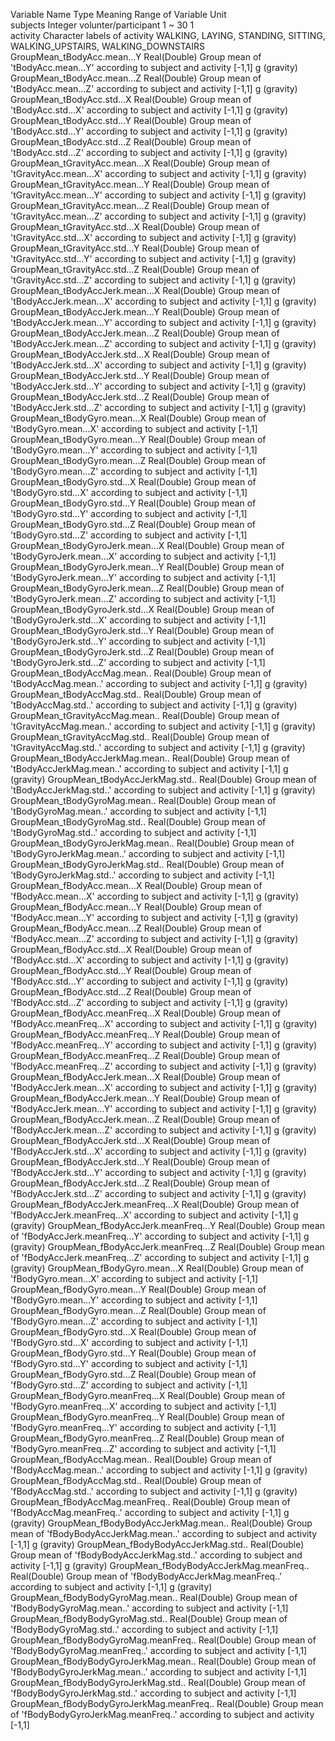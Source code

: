 Variable Name                             Type                 Meaning                                                                           Range of Variable                                                        Unit       
subjects                                  Integer              volunter/participant                                                               1 ~ 30                                                                  1          
activity                                  Character            labels of activity                                                                WALKING, LAYING, STANDING, SITTING, WALKING_UPSTAIRS, WALKING_DOWNSTAIRS            
GroupMean_tBodyAcc.mean...Y               Real(Double)         Group mean of 'tBodyAcc.mean...Y' according to subject and activity               [-1,1]                                                                   g (gravity)
GroupMean_tBodyAcc.mean...Z               Real(Double)         Group mean of 'tBodyAcc.mean...Z' according to subject and activity               [-1,1]                                                                   g (gravity)
GroupMean_tBodyAcc.std...X                Real(Double)         Group mean of 'tBodyAcc.std...X' according to subject and activity                [-1,1]                                                                   g (gravity)
GroupMean_tBodyAcc.std...Y                Real(Double)         Group mean of 'tBodyAcc.std...Y' according to subject and activity                [-1,1]                                                                   g (gravity)
GroupMean_tBodyAcc.std...Z                Real(Double)         Group mean of 'tBodyAcc.std...Z' according to subject and activity                [-1,1]                                                                   g (gravity)
GroupMean_tGravityAcc.mean...X            Real(Double)         Group mean of 'tGravityAcc.mean...X' according to subject and activity            [-1,1]                                                                   g (gravity)
GroupMean_tGravityAcc.mean...Y            Real(Double)         Group mean of 'tGravityAcc.mean...Y' according to subject and activity            [-1,1]                                                                   g (gravity)
GroupMean_tGravityAcc.mean...Z            Real(Double)         Group mean of 'tGravityAcc.mean...Z' according to subject and activity            [-1,1]                                                                   g (gravity)
GroupMean_tGravityAcc.std...X             Real(Double)         Group mean of 'tGravityAcc.std...X' according to subject and activity             [-1,1]                                                                   g (gravity)
GroupMean_tGravityAcc.std...Y             Real(Double)         Group mean of 'tGravityAcc.std...Y' according to subject and activity             [-1,1]                                                                   g (gravity)
GroupMean_tGravityAcc.std...Z             Real(Double)         Group mean of 'tGravityAcc.std...Z' according to subject and activity             [-1,1]                                                                   g (gravity)
GroupMean_tBodyAccJerk.mean...X           Real(Double)         Group mean of 'tBodyAccJerk.mean...X' according to subject and activity           [-1,1]                                                                   g (gravity)
GroupMean_tBodyAccJerk.mean...Y           Real(Double)         Group mean of 'tBodyAccJerk.mean...Y' according to subject and activity           [-1,1]                                                                   g (gravity)
GroupMean_tBodyAccJerk.mean...Z           Real(Double)         Group mean of 'tBodyAccJerk.mean...Z' according to subject and activity           [-1,1]                                                                   g (gravity)
GroupMean_tBodyAccJerk.std...X            Real(Double)         Group mean of 'tBodyAccJerk.std...X' according to subject and activity            [-1,1]                                                                   g (gravity)
GroupMean_tBodyAccJerk.std...Y            Real(Double)         Group mean of 'tBodyAccJerk.std...Y' according to subject and activity            [-1,1]                                                                   g (gravity)
GroupMean_tBodyAccJerk.std...Z            Real(Double)         Group mean of 'tBodyAccJerk.std...Z' according to subject and activity            [-1,1]                                                                   g (gravity)
GroupMean_tBodyGyro.mean...X              Real(Double)         Group mean of 'tBodyGyro.mean...X' according to subject and activity              [-1,1]                                                                              
GroupMean_tBodyGyro.mean...Y              Real(Double)         Group mean of 'tBodyGyro.mean...Y' according to subject and activity              [-1,1]                                                                              
GroupMean_tBodyGyro.mean...Z              Real(Double)         Group mean of 'tBodyGyro.mean...Z' according to subject and activity              [-1,1]                                                                              
GroupMean_tBodyGyro.std...X               Real(Double)         Group mean of 'tBodyGyro.std...X' according to subject and activity               [-1,1]                                                                              
GroupMean_tBodyGyro.std...Y               Real(Double)         Group mean of 'tBodyGyro.std...Y' according to subject and activity               [-1,1]                                                                              
GroupMean_tBodyGyro.std...Z               Real(Double)         Group mean of 'tBodyGyro.std...Z' according to subject and activity               [-1,1]                                                                              
GroupMean_tBodyGyroJerk.mean...X          Real(Double)         Group mean of 'tBodyGyroJerk.mean...X' according to subject and activity          [-1,1]                                                                              
GroupMean_tBodyGyroJerk.mean...Y          Real(Double)         Group mean of 'tBodyGyroJerk.mean...Y' according to subject and activity          [-1,1]                                                                              
GroupMean_tBodyGyroJerk.mean...Z          Real(Double)         Group mean of 'tBodyGyroJerk.mean...Z' according to subject and activity          [-1,1]                                                                              
GroupMean_tBodyGyroJerk.std...X           Real(Double)         Group mean of 'tBodyGyroJerk.std...X' according to subject and activity           [-1,1]                                                                              
GroupMean_tBodyGyroJerk.std...Y           Real(Double)         Group mean of 'tBodyGyroJerk.std...Y' according to subject and activity           [-1,1]                                                                              
GroupMean_tBodyGyroJerk.std...Z           Real(Double)         Group mean of 'tBodyGyroJerk.std...Z' according to subject and activity           [-1,1]                                                                              
GroupMean_tBodyAccMag.mean..              Real(Double)         Group mean of 'tBodyAccMag.mean..' according to subject and activity              [-1,1]                                                                   g (gravity)
GroupMean_tBodyAccMag.std..               Real(Double)         Group mean of 'tBodyAccMag.std..' according to subject and activity               [-1,1]                                                                   g (gravity)
GroupMean_tGravityAccMag.mean..           Real(Double)         Group mean of 'tGravityAccMag.mean..' according to subject and activity           [-1,1]                                                                   g (gravity)
GroupMean_tGravityAccMag.std..            Real(Double)         Group mean of 'tGravityAccMag.std..' according to subject and activity            [-1,1]                                                                   g (gravity)
GroupMean_tBodyAccJerkMag.mean..          Real(Double)         Group mean of 'tBodyAccJerkMag.mean..' according to subject and activity          [-1,1]                                                                   g (gravity)
GroupMean_tBodyAccJerkMag.std..           Real(Double)         Group mean of 'tBodyAccJerkMag.std..' according to subject and activity           [-1,1]                                                                   g (gravity)
GroupMean_tBodyGyroMag.mean..             Real(Double)         Group mean of 'tBodyGyroMag.mean..' according to subject and activity             [-1,1]                                                                              
GroupMean_tBodyGyroMag.std..              Real(Double)         Group mean of 'tBodyGyroMag.std..' according to subject and activity              [-1,1]                                                                              
GroupMean_tBodyGyroJerkMag.mean..         Real(Double)         Group mean of 'tBodyGyroJerkMag.mean..' according to subject and activity         [-1,1]                                                                              
GroupMean_tBodyGyroJerkMag.std..          Real(Double)         Group mean of 'tBodyGyroJerkMag.std..' according to subject and activity          [-1,1]                                                                              
GroupMean_fBodyAcc.mean...X               Real(Double)         Group mean of 'fBodyAcc.mean...X' according to subject and activity               [-1,1]                                                                   g (gravity)
GroupMean_fBodyAcc.mean...Y               Real(Double)         Group mean of 'fBodyAcc.mean...Y' according to subject and activity               [-1,1]                                                                   g (gravity)
GroupMean_fBodyAcc.mean...Z               Real(Double)         Group mean of 'fBodyAcc.mean...Z' according to subject and activity               [-1,1]                                                                   g (gravity)
GroupMean_fBodyAcc.std...X                Real(Double)         Group mean of 'fBodyAcc.std...X' according to subject and activity                [-1,1]                                                                   g (gravity)
GroupMean_fBodyAcc.std...Y                Real(Double)         Group mean of 'fBodyAcc.std...Y' according to subject and activity                [-1,1]                                                                   g (gravity)
GroupMean_fBodyAcc.std...Z                Real(Double)         Group mean of 'fBodyAcc.std...Z' according to subject and activity                [-1,1]                                                                   g (gravity)
GroupMean_fBodyAcc.meanFreq...X           Real(Double)         Group mean of 'fBodyAcc.meanFreq...X' according to subject and activity           [-1,1]                                                                   g (gravity)
GroupMean_fBodyAcc.meanFreq...Y           Real(Double)         Group mean of 'fBodyAcc.meanFreq...Y' according to subject and activity           [-1,1]                                                                   g (gravity)
GroupMean_fBodyAcc.meanFreq...Z           Real(Double)         Group mean of 'fBodyAcc.meanFreq...Z' according to subject and activity           [-1,1]                                                                   g (gravity)
GroupMean_fBodyAccJerk.mean...X           Real(Double)         Group mean of 'fBodyAccJerk.mean...X' according to subject and activity           [-1,1]                                                                   g (gravity)
GroupMean_fBodyAccJerk.mean...Y           Real(Double)         Group mean of 'fBodyAccJerk.mean...Y' according to subject and activity           [-1,1]                                                                   g (gravity)
GroupMean_fBodyAccJerk.mean...Z           Real(Double)         Group mean of 'fBodyAccJerk.mean...Z' according to subject and activity           [-1,1]                                                                   g (gravity)
GroupMean_fBodyAccJerk.std...X            Real(Double)         Group mean of 'fBodyAccJerk.std...X' according to subject and activity            [-1,1]                                                                   g (gravity)
GroupMean_fBodyAccJerk.std...Y            Real(Double)         Group mean of 'fBodyAccJerk.std...Y' according to subject and activity            [-1,1]                                                                   g (gravity)
GroupMean_fBodyAccJerk.std...Z            Real(Double)         Group mean of 'fBodyAccJerk.std...Z' according to subject and activity            [-1,1]                                                                   g (gravity)
GroupMean_fBodyAccJerk.meanFreq...X       Real(Double)         Group mean of 'fBodyAccJerk.meanFreq...X' according to subject and activity       [-1,1]                                                                   g (gravity)
GroupMean_fBodyAccJerk.meanFreq...Y       Real(Double)         Group mean of 'fBodyAccJerk.meanFreq...Y' according to subject and activity       [-1,1]                                                                   g (gravity)
GroupMean_fBodyAccJerk.meanFreq...Z       Real(Double)         Group mean of 'fBodyAccJerk.meanFreq...Z' according to subject and activity       [-1,1]                                                                   g (gravity)
GroupMean_fBodyGyro.mean...X              Real(Double)         Group mean of 'fBodyGyro.mean...X' according to subject and activity              [-1,1]                                                                              
GroupMean_fBodyGyro.mean...Y              Real(Double)         Group mean of 'fBodyGyro.mean...Y' according to subject and activity              [-1,1]                                                                              
GroupMean_fBodyGyro.mean...Z              Real(Double)         Group mean of 'fBodyGyro.mean...Z' according to subject and activity              [-1,1]                                                                              
GroupMean_fBodyGyro.std...X               Real(Double)         Group mean of 'fBodyGyro.std...X' according to subject and activity               [-1,1]                                                                              
GroupMean_fBodyGyro.std...Y               Real(Double)         Group mean of 'fBodyGyro.std...Y' according to subject and activity               [-1,1]                                                                              
GroupMean_fBodyGyro.std...Z               Real(Double)         Group mean of 'fBodyGyro.std...Z' according to subject and activity               [-1,1]                                                                              
GroupMean_fBodyGyro.meanFreq...X          Real(Double)         Group mean of 'fBodyGyro.meanFreq...X' according to subject and activity          [-1,1]                                                                              
GroupMean_fBodyGyro.meanFreq...Y          Real(Double)         Group mean of 'fBodyGyro.meanFreq...Y' according to subject and activity          [-1,1]                                                                              
GroupMean_fBodyGyro.meanFreq...Z          Real(Double)         Group mean of 'fBodyGyro.meanFreq...Z' according to subject and activity          [-1,1]                                                                              
GroupMean_fBodyAccMag.mean..              Real(Double)         Group mean of 'fBodyAccMag.mean..' according to subject and activity              [-1,1]                                                                   g (gravity)
GroupMean_fBodyAccMag.std..               Real(Double)         Group mean of 'fBodyAccMag.std..' according to subject and activity               [-1,1]                                                                   g (gravity)
GroupMean_fBodyAccMag.meanFreq..          Real(Double)         Group mean of 'fBodyAccMag.meanFreq..' according to subject and activity          [-1,1]                                                                   g (gravity)
GroupMean_fBodyBodyAccJerkMag.mean..      Real(Double)         Group mean of 'fBodyBodyAccJerkMag.mean..' according to subject and activity      [-1,1]                                                                   g (gravity)
GroupMean_fBodyBodyAccJerkMag.std..       Real(Double)         Group mean of 'fBodyBodyAccJerkMag.std..' according to subject and activity       [-1,1]                                                                   g (gravity)
GroupMean_fBodyBodyAccJerkMag.meanFreq..  Real(Double)         Group mean of 'fBodyBodyAccJerkMag.meanFreq..' according to subject and activity  [-1,1]                                                                   g (gravity)
GroupMean_fBodyBodyGyroMag.mean..         Real(Double)         Group mean of 'fBodyBodyGyroMag.mean..' according to subject and activity         [-1,1]                                                                              
GroupMean_fBodyBodyGyroMag.std..          Real(Double)         Group mean of 'fBodyBodyGyroMag.std..' according to subject and activity          [-1,1]                                                                              
GroupMean_fBodyBodyGyroMag.meanFreq..     Real(Double)         Group mean of 'fBodyBodyGyroMag.meanFreq..' according to subject and activity     [-1,1]                                                                              
GroupMean_fBodyBodyGyroJerkMag.mean..     Real(Double)         Group mean of 'fBodyBodyGyroJerkMag.mean..' according to subject and activity     [-1,1]                                                                              
GroupMean_fBodyBodyGyroJerkMag.std..      Real(Double)         Group mean of 'fBodyBodyGyroJerkMag.std..' according to subject and activity      [-1,1]                                                                              
GroupMean_fBodyBodyGyroJerkMag.meanFreq.. Real(Double)         Group mean of 'fBodyBodyGyroJerkMag.meanFreq..' according to subject and activity [-1,1]                                                                              
